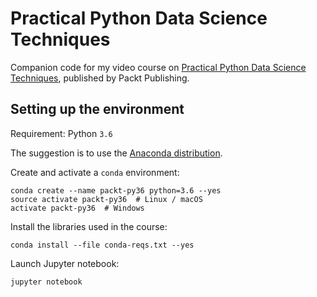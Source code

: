 Practical Python Data Science Techniques
========================================

Companion code for my video course on [Practical Python Data Science Techniques](https://www.packtpub.com/application-development/practical-python-data-science-techniques-video), published by Packt Publishing.

Setting up the environment
-----

Requirement: Python `3.6`

The suggestion is to use the [Anaconda distribution](https://continuum.io/downloads "Download Anaconda Python").

Create and activate a `conda` environment:

    conda create --name packt-py36 python=3.6 --yes
    source activate packt-py36  # Linux / macOS
    activate packt-py36  # Windows

Install the libraries used in the course:

    conda install --file conda-reqs.txt --yes

Launch Jupyter notebook:

    jupyter notebook



